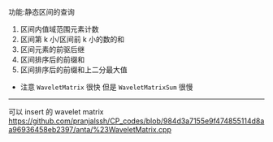 功能:静态区间的查询

1. 区间内值域范围元素计数
2. 区间第 k 小/区间前 k 小的数的和
3. 区间元素的前驱后继
4. 区间排序后的前缀和
5. 区间排序后的前缀和上二分最大值

- 注意
  `WaveletMatrix` 很快
  但是 `WaveletMatrixSum` 很慢

---

可以 insert 的 wavelet matrix
https://github.com/pranjalssh/CP_codes/blob/984d3a7155e9f474855114d8aa96936458eb2397/anta/%23WaveletMatrix.cpp
